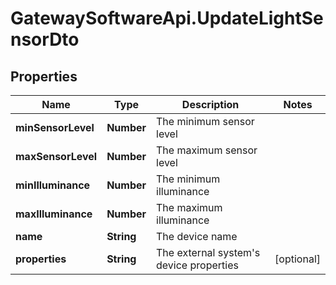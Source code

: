 # GatewaySoftwareApi.UpdateLightSensorDto

## Properties
Name | Type | Description | Notes
------------ | ------------- | ------------- | -------------
**minSensorLevel** | **Number** | The minimum sensor level | 
**maxSensorLevel** | **Number** | The maximum sensor level | 
**minIlluminance** | **Number** | The minimum illuminance | 
**maxIlluminance** | **Number** | The maximum illuminance | 
**name** | **String** | The device name | 
**properties** | **String** | The external system&#39;s device properties | [optional] 


